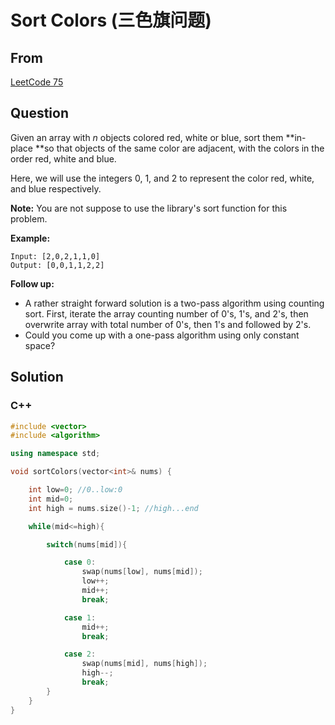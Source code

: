 # Sort Colors (三色旗问题)



## From

 [LeetCode 75](https://leetcode.com/problems/sort-colors/description/)



## Question

Given an array with *n* objects colored red, white or blue, sort them **in-place **so that objects of the same color are adjacent, with the colors in the order red, white and blue.

Here, we will use the integers 0, 1, and 2 to represent the color red, white, and blue respectively.

**Note:** You are not suppose to use the library's sort function for this problem.

**Example:**

```
Input: [2,0,2,1,1,0]
Output: [0,0,1,1,2,2]
```

**Follow up:**

- A rather straight forward solution is a two-pass algorithm using counting sort.
  First, iterate the array counting number of 0's, 1's, and 2's, then overwrite array with total number of 0's, then 1's and followed by 2's.
- Could you come up with a one-pass algorithm using only constant space?




## Solution  

### C++

```c++
#include <vector>
#include <algorithm>

using namespace std;

void sortColors(vector<int>& nums) {

    int low=0; //0..low:0
    int mid=0; 
    int high = nums.size()-1; //high...end

    while(mid<=high){

        switch(nums[mid]){

            case 0:
                swap(nums[low], nums[mid]);
                low++;
                mid++;
                break;

            case 1:
                mid++;
                break;

            case 2:
                swap(nums[mid], nums[high]);
                high--;
                break;
        }
    }
}
```

